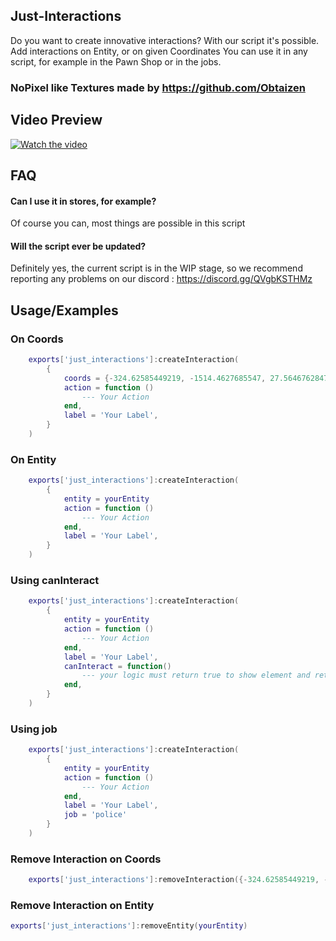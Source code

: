 
## Just-Interactions


Do you want to create innovative interactions? With our script it's possible. Add interactions on Entity, or on given Coordinates You can use it in any script, for example in the Pawn Shop or in the jobs. 

### NoPixel like Textures made by https://github.com/Obtaizen

## Video Preview

[![Watch the video](https://cdn.discordapp.com/attachments/985607890100437063/1200452405855269025/JustInteractions.png?ex=65c63b6c&is=65b3c66c&hm=72524b8ee4f3c61b1404a89195dcb3e36db5a64bd1d3e731d6211d3dbf4f0537&)](https://www.youtube.com/watch?v=_-EccJg5jOk)



## FAQ

#### Can I use it in stores, for example?

Of course you can, most things are possible in this script

#### Will the script ever be updated?

Definitely yes, the current script is in the WIP stage, so we recommend reporting any problems on our discord : https://discord.gg/QVgbKSTHMz


## Usage/Examples

### On Coords
```lua
    exports['just_interactions']:createInteraction(
        {
            coords = {-324.62585449219, -1514.4627685547, 27.56467628479, 293.38525390625},
            action = function ()
                --- Your Action
            end,
            label = 'Your Label',
        }
    )
```
### On Entity
```lua
    exports['just_interactions']:createInteraction(
        {
            entity = yourEntity
            action = function ()
                --- Your Action
            end,
            label = 'Your Label',
        }
    )
```
### Using canInteract
```lua
    exports['just_interactions']:createInteraction(
        {
            entity = yourEntity
            action = function ()
                --- Your Action
            end,
            label = 'Your Label',
            canInteract = function()
                --- your logic must return true to show element and return false to hide element
            end,
        }
    )
```
### Using job
```lua
    exports['just_interactions']:createInteraction(
        {
            entity = yourEntity
            action = function ()
                --- Your Action
            end,
            label = 'Your Label',
            job = 'police'
        }
    )
```

### Remove Interaction on Coords
```lua
    exports['just_interactions']:removeInteraction({-324.62585449219, -1514.4627685547, 27.56467628479, 293.38525390625})
```

### Remove Interaction on Entity
```lua
exports['just_interactions']:removeEntity(yourEntity)
```


